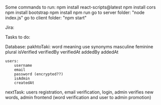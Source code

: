 Some commands to run:
npm install react-scripts@latest
npm install cors
npm install bootstrap
npm install
npm run
go to server folder: "node index.js"
go to client folder: "npm start"

Jira: 


Tasks to do: 

Database: 
    pakhtoTaki:
        word
        meaning
        use
        synonyms
        masculine
        feminine
        plural
        isVerified
        verifiedBy
        verifiedAt
        addedBy
        addedAt

    users:
        username
        email
        password (encrypted??)
        isAdmin
        createdAt

nextTask: users registration, email verification, login, admin verifies new words, admin frontend (word verification and user to admin promotion)